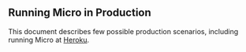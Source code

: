 ## Running Micro in Production

This document describes few possible production scenarios, including running Micro at [Heroku](http://www.heroku.com/).
